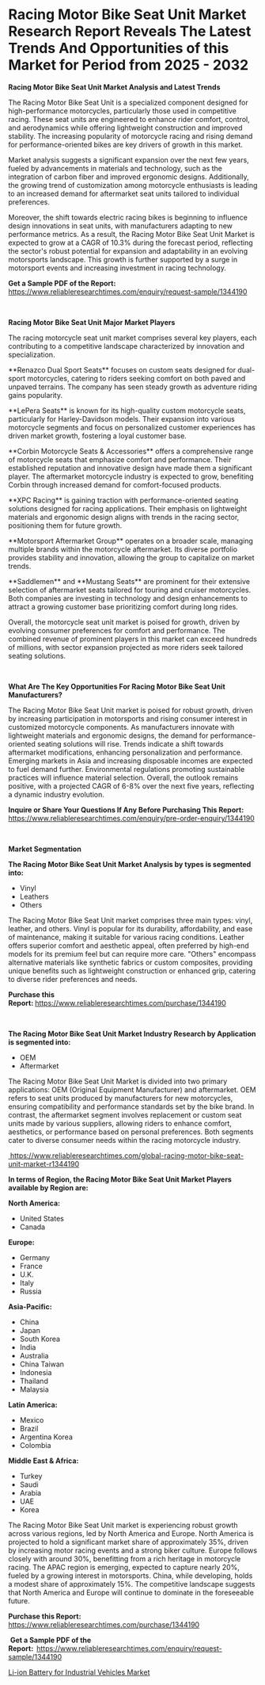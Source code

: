 <p><h1>Racing Motor Bike Seat Unit Market Research Report Reveals The Latest Trends And Opportunities of this Market for Period from 2025 - 2032</h1></p><p><strong>Racing Motor Bike Seat Unit Market Analysis and Latest Trends</strong></p>
<p><p>The Racing Motor Bike Seat Unit is a specialized component designed for high-performance motorcycles, particularly those used in competitive racing. These seat units are engineered to enhance rider comfort, control, and aerodynamics while offering lightweight construction and improved stability. The increasing popularity of motorcycle racing and rising demand for performance-oriented bikes are key drivers of growth in this market.</p><p>Market analysis suggests a significant expansion over the next few years, fueled by advancements in materials and technology, such as the integration of carbon fiber and improved ergonomic designs. Additionally, the growing trend of customization among motorcycle enthusiasts is leading to an increased demand for aftermarket seat units tailored to individual preferences. </p><p>Moreover, the shift towards electric racing bikes is beginning to influence design innovations in seat units, with manufacturers adapting to new performance metrics. As a result, the Racing Motor Bike Seat Unit Market is expected to grow at a CAGR of 10.3% during the forecast period, reflecting the sector's robust potential for expansion and adaptability in an evolving motorsports landscape. This growth is further supported by a surge in motorsport events and increasing investment in racing technology.</p></p>
<p><strong>Get a Sample PDF of the Report:&nbsp;</strong> <a href="https://www.reliableresearchtimes.com/enquiry/request-sample/1344190?utm_campaign=3363&utm_medium=2&utm_source=Github&utm_content=ia&utm_term=24032025&utm_id=racing-motor-bike-seat-unit">https://www.reliableresearchtimes.com/enquiry/request-sample/1344190</a></p>
<p>&nbsp;</p>
<p><strong>Racing Motor Bike Seat Unit Major Market Players</strong></p>
<p><p>The racing motorcycle seat unit market comprises several key players, each contributing to a competitive landscape characterized by innovation and specialization. </p><p>**Renazco Dual Sport Seats** focuses on custom seats designed for dual-sport motorcycles, catering to riders seeking comfort on both paved and unpaved terrains. The company has seen steady growth as adventure riding gains popularity. </p><p>**LePera Seats** is known for its high-quality custom motorcycle seats, particularly for Harley-Davidson models. Their expansion into various motorcycle segments and focus on personalized customer experiences has driven market growth, fostering a loyal customer base.</p><p>**Corbin Motorcycle Seats & Accessories** offers a comprehensive range of motorcycle seats that emphasize comfort and performance. Their established reputation and innovative design have made them a significant player. The aftermarket motorcycle industry is expected to grow, benefiting Corbin through increased demand for comfort-focused products.</p><p>**XPC Racing** is gaining traction with performance-oriented seating solutions designed for racing applications. Their emphasis on lightweight materials and ergonomic design aligns with trends in the racing sector, positioning them for future growth.</p><p>**Motorsport Aftermarket Group** operates on a broader scale, managing multiple brands within the motorcycle aftermarket. Its diverse portfolio provides stability and innovation, allowing the group to capitalize on market trends.</p><p>**Saddlemen** and **Mustang Seats** are prominent for their extensive selection of aftermarket seats tailored for touring and cruiser motorcycles. Both companies are investing in technology and design enhancements to attract a growing customer base prioritizing comfort during long rides.</p><p>Overall, the motorcycle seat unit market is poised for growth, driven by evolving consumer preferences for comfort and performance. The combined revenue of prominent players in this market can exceed hundreds of millions, with sector expansion projected as more riders seek tailored seating solutions.</p></p>
<p>&nbsp;</p>
<p><strong>What Are The Key Opportunities For Racing Motor Bike Seat Unit Manufacturers?</strong></p>
<p><p>The Racing Motor Bike Seat Unit market is poised for robust growth, driven by increasing participation in motorsports and rising consumer interest in customized motorcycle components. As manufacturers innovate with lightweight materials and ergonomic designs, the demand for performance-oriented seating solutions will rise. Trends indicate a shift towards aftermarket modifications, enhancing personalization and performance. Emerging markets in Asia and increasing disposable incomes are expected to fuel demand further. Environmental regulations promoting sustainable practices will influence material selection. Overall, the outlook remains positive, with a projected CAGR of 6-8% over the next five years, reflecting a dynamic industry evolution.</p></p>
<p><strong>Inquire or Share Your Questions If Any Before Purchasing This Report:</strong> <a href="https://www.reliableresearchtimes.com/enquiry/pre-order-enquiry/1344190?utm_campaign=3363&utm_medium=2&utm_source=Github&utm_content=ia&utm_term=24032025&utm_id=racing-motor-bike-seat-unit">https://www.reliableresearchtimes.com/enquiry/pre-order-enquiry/1344190</a></p>
<p>&nbsp;</p>
<p><strong>Market Segmentation</strong></p>
<p><strong>The Racing Motor Bike Seat Unit Market Analysis by types is segmented into:</strong></p>
<p><ul><li>Vinyl</li><li>Leathers</li><li>Others</li></ul></p>
<p><p>The Racing Motor Bike Seat Unit market comprises three main types: vinyl, leather, and others. Vinyl is popular for its durability, affordability, and ease of maintenance, making it suitable for various racing conditions. Leather offers superior comfort and aesthetic appeal, often preferred by high-end models for its premium feel but can require more care. "Others" encompass alternative materials like synthetic fabrics or custom composites, providing unique benefits such as lightweight construction or enhanced grip, catering to diverse rider preferences and needs.</p></p>
<p><strong>Purchase this Report:&nbsp;</strong><a href="https://www.reliableresearchtimes.com/purchase/1344190?utm_campaign=3363&utm_medium=2&utm_source=Github&utm_content=ia&utm_term=24032025&utm_id=racing-motor-bike-seat-unit">https://www.reliableresearchtimes.com/purchase/1344190</a></p>
<p>&nbsp;</p>
<p><strong>The Racing Motor Bike Seat Unit Market Industry Research by Application is segmented into:</strong></p>
<p><ul><li>OEM</li><li>Aftermarket</li></ul></p>
<p><p>The Racing Motor Bike Seat Unit Market is divided into two primary applications: OEM (Original Equipment Manufacturer) and aftermarket. OEM refers to seat units produced by manufacturers for new motorcycles, ensuring compatibility and performance standards set by the bike brand. In contrast, the aftermarket segment involves replacement or custom seat units made by various suppliers, allowing riders to enhance comfort, aesthetics, or performance based on personal preferences. Both segments cater to diverse consumer needs within the racing motorcycle industry.</p></p>
<p><a href="https://www.reliableresearchtimes.com/global-racing-motor-bike-seat-unit-market-r1344190?utm_campaign=3363&utm_medium=2&utm_source=Github&utm_content=ia&utm_term=24032025&utm_id=racing-motor-bike-seat-unit">&nbsp;https://www.reliableresearchtimes.com/global-racing-motor-bike-seat-unit-market-r1344190</a></p>
<p><strong>In terms of Region, the Racing Motor Bike Seat Unit Market Players available by Region are:</strong></p>
<p>
    <p> <strong> North America: </strong>
        <ul>
            <li>United States</li>
            <li>Canada</li>
        </ul>
        </p> 
    <p> <strong> Europe: </strong>
        <ul>
            <li>Germany</li>
            <li>France</li>
            <li>U.K.</li>
            <li>Italy</li>
            <li>Russia</li>
        </ul>
        </p> 
    <p> <strong> Asia-Pacific: </strong>
        <ul>
            <li>China</li>
            <li>Japan</li>
            <li>South Korea</li>
            <li>India</li>
            <li>Australia</li>
            <li>China Taiwan</li>
            <li>Indonesia</li>
            <li>Thailand</li>
            <li>Malaysia</li>
        </ul>
        </p> 
    <p> <strong> Latin America: </strong>
        <ul>
            <li>Mexico</li>
            <li>Brazil</li>
            <li>Argentina Korea</li>
            <li>Colombia</li>
        </ul>
        </p> 
    <p> <strong> Middle East & Africa: </strong>
        <ul>
            <li>Turkey</li>
            <li>Saudi</li>
            <li>Arabia</li>
            <li>UAE</li>
            <li>Korea</li>
        </ul>
    </p>
    </p>
<p><p>The Racing Motor Bike Seat Unit market is experiencing robust growth across various regions, led by North America and Europe. North America is projected to hold a significant market share of approximately 35%, driven by increasing motor racing events and a strong biker culture. Europe follows closely with around 30%, benefitting from a rich heritage in motorcycle racing. The APAC region is emerging, expected to capture nearly 20%, fueled by a growing interest in motorsports. China, while developing, holds a modest share of approximately 15%. The competitive landscape suggests that North America and Europe will continue to dominate in the foreseeable future.</p></p>
<p><strong>Purchase this Report: </strong><a href="https://www.reliableresearchtimes.com/purchase/1344190?utm_campaign=3363&utm_medium=2&utm_source=Github&utm_content=ia&utm_term=24032025&utm_id=racing-motor-bike-seat-unit">https://www.reliableresearchtimes.com/purchase/1344190</a></p>
<p>&nbsp;<strong>Get a Sample PDF of the Report:&nbsp;&nbsp;</strong><a href="https://www.reliableresearchtimes.com/enquiry/request-sample/1344190?utm_campaign=3363&utm_medium=2&utm_source=Github&utm_content=ia&utm_term=24032025&utm_id=racing-motor-bike-seat-unit">https://www.reliableresearchtimes.com/enquiry/request-sample/1344190</a></p>
<p><strong></strong></p>
<p><p><a href="https://github.com/casimbrhelck/Market-Research-Report-List-1/blob/main/li-ion-battery-for-industrial-vehicles-market.md?utm_campaign=3363&utm_medium=2&utm_source=Github&utm_content=ia&utm_term=24032025&utm_id=racing-motor-bike-seat-unit">Li-ion Battery for Industrial Vehicles Market</a></p></p>